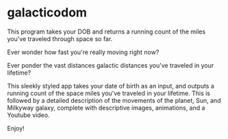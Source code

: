 # galacticodom
This program takes your DOB and returns a running count of the miles you've traveled through space so far.

Ever wonder how fast you're really moving right now?

Ever ponder the vast distances galactic distances you've traveled in your lifetime?

This sleekly styled app takes your date of birth as an input, and outputs a running count of the space miles you've traveled in your lifetime.  This is followed by a detailed description of the movements of the planet, Sun, and Milkyway galaxy, complete with descriptive images, animations, and a Youtube video.

Enjoy!

